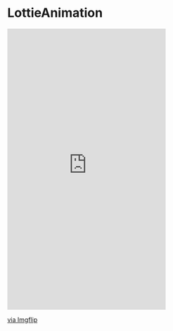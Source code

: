 # LottieAnimation

<div style="width:360px;max-width:100%;"><div style="height:0;padding-bottom:177.78%;position:relative;"><iframe width="360" height="640" style="position:absolute;top:0;left:0;width:100%;height:100%;" frameBorder="0" src="https://imgflip.com/embed/4byeui"></iframe></div><p><a href="https://imgflip.com/gif/4byeui">via Imgflip</a></p></div>
